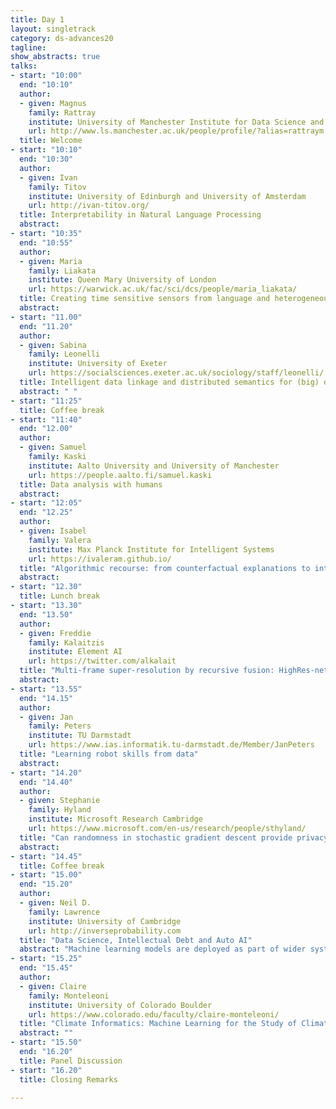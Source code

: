 ```yaml
---
title: Day 1 
layout: singletrack
category: ds-advances20
tagline: 
show_abstracts: true
talks:
- start: "10:00"
  end: "10:10"
  author:
  - given: Magnus 
    family: Rattray
    institute: University of Manchester Institute for Data Science and AI
    url: http://www.ls.manchester.ac.uk/people/profile/?alias=rattraym
  title: Welcome
- start: "10:10"
  end: "10:30"
  author: 
  - given: Ivan
    family: Titov
    institute: University of Edinburgh and University of Amsterdam
    url: http://ivan-titov.org/
  title: Interpretability in Natural Language Processing
  abstract:
- start: "10:35"
  end: "10:55"
  author:
  - given: Maria
    family: Liakata
    institute: Queen Mary University of London 
    url: https://warwick.ac.uk/fac/sci/dcs/people/maria_liakata/
  title: Creating time sensitive sensors from language and heterogeneous content
  abstract:
- start: "11.00"
  end: "11.20"
  author:
  - given: Sabina
    family: Leonelli
    institute: University of Exeter
    url: https://socialsciences.exeter.ac.uk/sociology/staff/leonelli/
  title: Intelligent data linkage and distributed semantics for (big) data interpretation
  abstract: " "
- start: "11:25"
  title: Coffee break
- start: "11:40"
  end: "12.00"
  author:
  - given: Samuel
    family: Kaski
    institute: Aalto University and University of Manchester
    url: https://people.aalto.fi/samuel.kaski
  title: Data analysis with humans
  abstract: 
- start: "12:05"
  end: "12.25"
  author:
  - given: Isabel
    family: Valera
    institute: Max Planck Institute for Intelligent Systems
    url: https://ivaleram.github.io/
  title: "Algorithmic recourse: from counterfactual explanations to interventions"
  abstract: 
- start: "12.30"
  title: Lunch break
- start: "13.30"
  end: "13.50"
  author:
  - given: Freddie
    family: Kalaitzis
    institute: Element AI
    url: https://twitter.com/alkalait
  title: "Multi-frame super-resolution by recursive fusion: HighRes-net, the tech and beyond"
  abstract: 
- start: "13.55"
  end: "14.15"
  author:
  - given: Jan
    family: Peters
    institute: TU Darmstadt
    url: https://www.ias.informatik.tu-darmstadt.de/Member/JanPeters
  title: "Learning robot skills from data"
  abstract: 
- start: "14.20"
  end: "14.40"
  author:
  - given: Stephanie
    family: Hyland
    institute: Microsoft Research Cambridge
    url: https://www.microsoft.com/en-us/research/people/sthyland/
  title: "Can randomness in stochastic gradient descent provide privacy?"
  abstract: 
- start: "14.45"
  title: Coffee break
- start: "15.00"
  end: "15.20"
  author:
  - given: Neil D.
    family: Lawrence
    institute: University of Cambridge
    url: http://inverseprobability.com
  title: "Data Science, Intellectual Debt and Auto AI"
  abstract: "Machine learning models are deployed as part of wider systems where outputs of one model are consumed by other models. This composite structure for machine learning systems is the dominant approach for deploying artificial intelligence. Such deployed systems can be complex to understand, they bring with them intellectual debt. In this talk we'll argue that the next frontier for automated machine learning is to move to automation of the systems design, going from AutoML to AutoAI."
- start: "15.25"
  end: "15.45"
  author:
  - given: Claire
    family: Monteleoni
    institute: University of Colorado Boulder
    url: https://www.colorado.edu/faculty/claire-monteleoni/
  title: "Climate Informatics: Machine Learning for the Study of Climate Change "
  abstract: ""
- start: "15.50"
  end: "16.20"
  title: Panel Discussion
- start: "16.20"
  title: Closing Remarks
  
---
```



